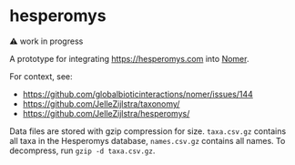 # hesperomys
:warning: work in progress 

A prototype for integrating https://hesperomys.com into [Nomer](https://github.com/globalbioticinteractions/nomer).

For context, see:
 * https://github.com/globalbioticinteractions/nomer/issues/144 
 * https://github.com/JelleZijlstra/taxonomy/
 * https://github.com/JelleZijlstra/hesperomys/

Data files are stored with gzip compression for size. `taxa.csv.gz` contains all taxa in the Hesperomys database, `names.csv.gz` contains all names. To decompress, run `gzip -d taxa.csv.gz`.
